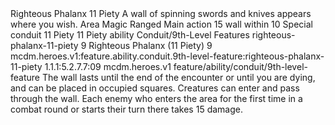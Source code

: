 <ability>
  <name>Righteous Phalanx</name>
  <cost>11 Piety</cost>
  <flavor>A wall of spinning swords and knives appears where you wish.</flavor>
  <keywords>
    <keyword>Area</keyword>
    <keyword>Magic</keyword>
    <keyword>Ranged</keyword>
  </keywords>
  <type>Main action</type>
  <distance>15 wall within 10</distance>
  <target>Special</target>
  <metadata>
    <class>conduit</class>
    <cost>11 Piety</cost>
    <cost_amount>11</cost_amount>
    <cost_resource>Piety</cost_resource>
    <feature_type>ability</feature_type>
    <file_dpath>Conduit/9th-Level Features</file_dpath>
    <item_id>righteous-phalanx-11-piety</item_id>
    <item_index>9</item_index>
    <item_name>Righteous Phalanx (11 Piety)</item_name>
    <level>9</level>
    <scc>mcdm.heroes.v1:feature.ability.conduit.9th-level-feature:righteous-phalanx-11-piety</scc>
    <scdc>1.1.1:5.2.7.7:09</scdc>
    <source>mcdm.heroes.v1</source>
    <type>feature/ability/conduit/9th-level-feature</type>
  </metadata>
  <effects>
    <effect type="mundane">The wall lasts until the end of the encounter or until you are dying, and can be placed in occupied squares. Creatures can enter and pass through the wall. Each enemy who enters the area for the first time in a combat round or starts their turn there takes 15 damage.</effect>
  </effects>
</ability>
